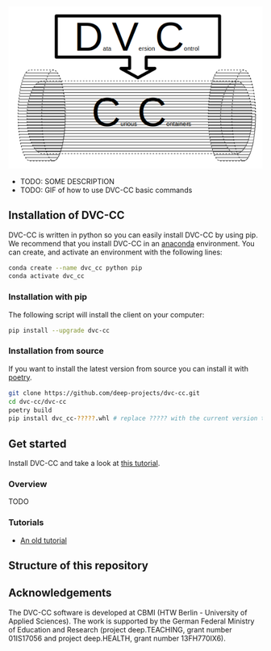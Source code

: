 ![The DVC-CC-Logo](dvc_cc_logo.png)
- TODO: SOME DESCRIPTION
- TODO: GIF of how to use DVC-CC basic commands

## Installation of DVC-CC

DVC-CC is written in python so you can easily install DVC-CC by using pip. We recommend that you install DVC-CC in an [anaconda](https://www.anaconda.com/distribution/) environment.
You can create, and activate an environment with the following lines:

```bash
conda create --name dvc_cc python pip
conda activate dvc_cc
```

### Installation with pip
The following script will install the client on your computer:

```bash
pip install --upgrade dvc-cc
```

### Installation from source

If you want to install the latest version from source you can install it with [poetry](https://poetry.eustace.io/).

```bash
git clone https://github.com/deep-projects/dvc-cc.git
cd dvc-cc/dvc-cc
poetry build
pip install dvc_cc-?????.whl # replace ????? with the current version that you build in the previous step.
```

## Get started
Install DVC-CC and take a look at [this tutorial](dvc-cc/tutorial/Get_Started.md).

### Overview
TODO

### Tutorials
- [An old tutorial](dvc-cc/tutorial/SimpleStart.md)

## Structure of this repository


## Acknowledgements
The DVC-CC software is developed at CBMI (HTW Berlin - University of Applied Sciences). The work is supported by the
German Federal Ministry of Education and Research (project deep.TEACHING, grant number 01IS17056 and project
deep.HEALTH, grant number 13FH770IX6).
